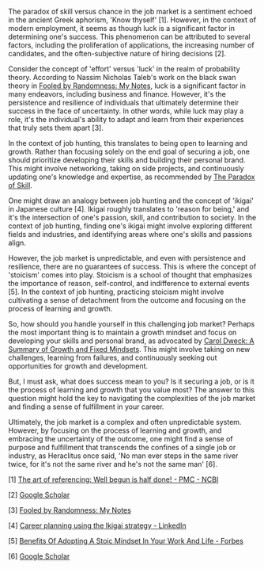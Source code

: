 The paradox of skill versus chance in the job market is a sentiment echoed in the ancient Greek aphorism, 'Know thyself' [1]. However, in the context of modern employment, it seems as though luck is a significant factor in determining one's success. This phenomenon can be attributed to several factors, including the proliferation of applications, the increasing number of candidates, and the often-subjective nature of hiring decisions [2].

Consider the concept of 'effort' versus 'luck' in the realm of probability theory. According to Nassim Nicholas Taleb's work on the black swan theory in [Fooled by Randomness: My Notes](https://fs.blog/fooled-by-randomness/), luck is a significant factor in many endeavors, including business and finance. However, it's the persistence and resilience of individuals that ultimately determine their success in the face of uncertainty. In other words, while luck may play a role, it's the individual's ability to adapt and learn from their experiences that truly sets them apart [3].

In the context of job hunting, this translates to being open to learning and growth. Rather than focusing solely on the end goal of securing a job, one should prioritize developing their skills and building their personal brand. This might involve networking, taking on side projects, and continuously updating one's knowledge and expertise, as recommended by [The Paradox of Skill](https://fs.blog/the-paradox-of-skill/).

One might draw an analogy between job hunting and the concept of 'ikigai' in Japanese culture [4]. Ikigai roughly translates to 'reason for being,' and it's the intersection of one's passion, skill, and contribution to society. In the context of job hunting, finding one's ikigai might involve exploring different fields and industries, and identifying areas where one's skills and passions align.

However, the job market is unpredictable, and even with persistence and resilience, there are no guarantees of success. This is where the concept of 'stoicism' comes into play. Stoicism is a school of thought that emphasizes the importance of reason, self-control, and indifference to external events [5]. In the context of job hunting, practicing stoicism might involve cultivating a sense of detachment from the outcome and focusing on the process of learning and growth.

So, how should you handle yourself in this challenging job market? Perhaps the most important thing is to maintain a growth mindset and focus on developing your skills and personal brand, as advocated by [Carol Dweck: A Summary of Growth and Fixed Mindsets](https://fs.blog/carol-dweck-mindset/). This might involve taking on new challenges, learning from failures, and continuously seeking out opportunities for growth and development.

But, I must ask, what does success mean to you? Is it securing a job, or is it the process of learning and growth that you value most? The answer to this question might hold the key to navigating the complexities of the job market and finding a sense of fulfillment in your career.

Ultimately, the job market is a complex and often unpredictable system. However, by focusing on the process of learning and growth, and embracing the uncertainty of the outcome, one might find a sense of purpose and fulfillment that transcends the confines of a single job or industry, as Heraclitus once said, 'No man ever steps in the same river twice, for it's not the same river and he's not the same man' [6].

[1] [The art of referencing: Well begun is half done! - PMC - NCBI](https://www.ncbi.nlm.nih.gov/pmc/articles/PMC9997612/)

[2] [Google Scholar](https://scholar.google.com/)

[3] [Fooled by Randomness: My Notes](https://fs.blog/fooled-by-randomness/)

[4] [Career planning using the Ikigai strategy - LinkedIn](https://www.linkedin.com/pulse/career-planning-using-ikigai-strategy-janine-rix)

[5] [Benefits Of Adopting A Stoic Mindset In Your Work And Life - Forbes](https://www.forbes.com/sites/jackkelly/2024/04/12/benefits-of-stoicism/)

[6] [Google Scholar](https://scholar.google.com/)